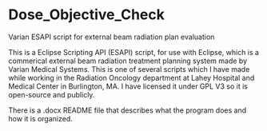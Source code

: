 # Dose_Objective_Check
Varian ESAPI script for external beam radiation plan evaluation

This is a Eclipse Scripting API (ESAPI) script, for use with Eclipse, which is a commerical external beam radiation treatment planning system made by Varian Medical Systems. This is one of several scripts which I have made while working in the Radiation Oncology department at Lahey Hospital and Medical Center in Burlington, MA. I have licensed it under GPL V3 so it is open-source and publicly.

There is a .docx README file that describes what the program does and how it is organized.
